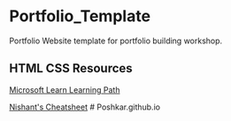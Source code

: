 # Portfolio_Template

Portfolio Website template for portfolio building workshop.


## HTML CSS Resources

[Microsoft Learn Learning Path](https://learn.microsoft.com/en-us/training/paths/build-web-pages-html-css-for-beginners/?WT.mc_id=studentamb_285271)

[Nishant's Cheatsheet](https://nishantattrey07.github.io/)
#   P o s h k a r . g i t h u b . i o  
 